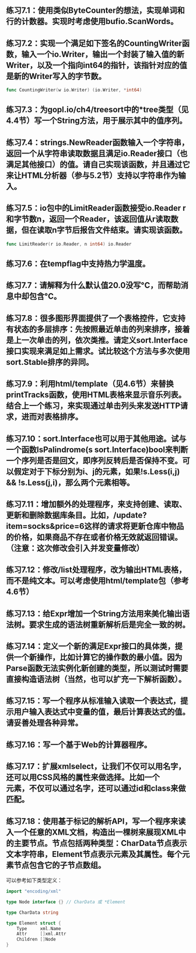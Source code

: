 ## 练习7.1：使用类似ByteCounter的想法，实现单词和行的计数器。实现时考虑使用bufio.ScanWords。

## 练习7.2：实现一个满足如下签名的CountingWriter函数，输入一个io.Writer，输出一个封装了输入值的新Writer，以及一个指向int64的指针，该指针对应的值是新的Writer写入的字节数。

```go
func CountingWriter(w io.Writer) (io.Writer, *int64)
```

## 练习7.3：为gopl.io/ch4/treesort中的*tree类型（见4.4节）写一个String方法，用于展示其中的值序列。

## 练习7.4：strings.NewReader函数输入一个字符串，返回一个从字符串读取数据且满足io.Reader接口（也满足其他接口）的值。请自己实现该函数，并且通过它来让HTML分析器（参与5.2节）支持以字符串作为输入。

## 练习7.5：io包中的LimitReader函数接受io.Reader r和字节数n，返回一个Reader，该返回值从r读取数据，但在读取n字节后报告文件结束。请实现该函数。

```go
func LimitReader(r io.Reader, n int64) io.Reader
```

## 练习7.6：在tempflag中支持热力学温度。

## 练习7.7：请解释为什么默认值20.0没写°C，而帮助消息中却包含°C。

## 练习7.8：很多图形界面提供了一个表格控件，它支持有状态的多层排序：先按照最近单击的列来排序，接着是上一次单击的列，依次类推。请定义sort.Interface接口实现来满足如上需求。试比较这个方法与多次使用sort.Stable排序的异同。

## 练习7.9：利用html/template（见4.6节）来替换printTracks函数，使用HTML表格来显示音乐列表。结合上一个练习，来实现通过单击列头来发送HTTP请求，进而对表格排序。

## 练习7.10：sort.Interface也可以用于其他用途。试与一个函数IsPalindrome(s sort.Interface)bool来判断一个序列是否是回文，即序列反转后是否保持不变。可以假定对于下标分别为i、j的元素，如果!s.Less(i,j) && !s.Less(j,i)，那么两个元素相等。

## 练习7.11：增加额外的处理程序，来支持创建、读取、更新和删除数据库条目。比如，/update?item=socks&price=6这样的请求将更新仓库中物品的价格，如果商品不存在或者价格无效就返回错误。（注意：这次修改会引入并发变量修改）

## 练习7.12：修改/list处理程序，改为输出HTML表格，而不是纯文本。可以考虑使用html/template包（参考4.6节）

## 练习7.13：给Expr增加一个String方法用来美化输出语法树。要求生成的语法树重新解析后是完全一致的树。

## 练习7.14：定义一个新的满足Expr接口的具体类，提供一个新操作，比如计算它的操作数的最小值。因为Parse函数无法实例化新创建的类型，所以测试时需要直接构造语法树（当然，也可以扩充一下解析函数）。

## 练习7.15：写一个程序从标准输入读取一个表达式，提示用户输入表达式中变量的值，最后计算表达式的值。请妥善处理各种异常。

## 练习7.16：写一个基于Web的计算器程序。

## 练习7.17：扩展xmlselect，让我们不仅可以用名字，还可以用CSS风格的属性来做选择。比如一个<div id="page" class="wide">元素，不仅可以通过名字，还可以通过id和class来做匹配。

## 练习7.18：使用基于标记的解析API，写一个程序来读入一个任意的XML文档，构造出一棵树来展现XML中的主要节点。节点包括两种类型：CharData节点表示文本字符串，Element节点表示元素及其属性。每个元素节点包含它的子节点数组。

可以参考如下类型定义：

```go
import "encoding/xml"

type Node interface {} // CharData 或 *Element

type CharData string

type Element struct {
    Type     xml.Name
    Attr     []xml.Attr
    Children []Node
}
```